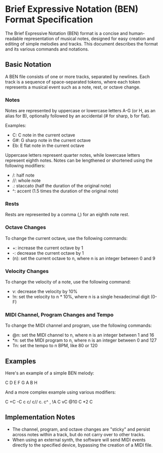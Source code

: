# Brief Expressive Notation (BEN) Format Specification

The Brief Expressive Notation (BEN) format is a concise and human-readable representation of musical notes, designed for easy creation and editing of simple melodies and tracks. This document describes the format and its various commands and notations.

## Basic Notation

A BEN file consists of one or more tracks, separated by newlines. Each track is a sequence of space-separated tokens, where each token represents a musical event such as a note, rest, or octave change.

### Notes

Notes are represented by uppercase or lowercase letters A-G (or H, as an alias for B), optionally followed by an accidental (# for sharp, b for flat).

Examples:
- C: C note in the current octave
- G#: G sharp note in the current octave
- Eb: E flat note in the current octave

Uppercase letters represent quarter notes, while lowercase letters represent eighth notes. Notes can be lengthened or shortened using the following modifiers:
- /: half note
- //: whole note
- .: staccato (half the duration of the original note)
- ^: accent (1.5 times the duration of the original note)

### Rests

Rests are represented by a comma (,) for an eighth note rest.

### Octave Changes

To change the current octave, use the following commands:
- +: increase the current octave by 1
- -: decrease the current octave by 1
- (n): set the current octave to n, where n is an integer between 0 and 9

### Velocity Changes

To change the velocity of a note, use the following command:
- v: decrease the velocity by 10%
- !n: set the velocity to n * 10%, where n is a single hexadecimal digit (0-F)

### MIDI Channel, Program Changes and Tempo

To change the MIDI channel and program, use the following commands:
- @n: set the MIDI channel to n, where n is an integer between 1 and 16
- *n: set the MIDI program to n, where n is an integer between 0 and 127
- Tn: set the tempo to n BPM, like 80 or 120

## Examples

Here's an example of a simple BEN melody:

C D E F G A B H

And a more complex example using various modifiers:

C +C -C c c/ c// c. c^ , !A C vC @10 C *2 C

## Implementation Notes

- The channel, program, and octave changes are "sticky" and persist across notes within a track, but do not carry over to other tracks.
- When using an external synth, the software will send MIDI events directly to the specified device, bypassing the creation of a MIDI file.
